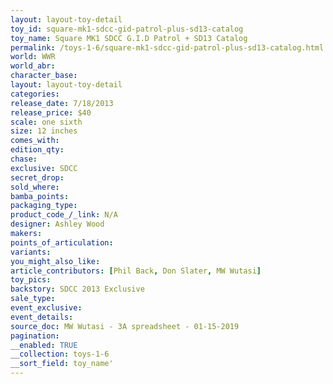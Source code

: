 ```yaml
---
layout: layout-toy-detail 
toy_id: square-mk1-sdcc-gid-patrol-plus-sd13-catalog
toy_name: Square MK1 SDCC G.I.D Patrol + SD13 Catalog
permalink: /toys-1-6/square-mk1-sdcc-gid-patrol-plus-sd13-catalog.html
world: WWR
world_abr: 
character_base: 
layout: layout-toy-detail
categories: 
release_date: 7/18/2013
release_price: $40 
scale: one sixth
size: 12 inches
comes_with: 
edition_qty: 
chase: 
exclusive: SDCC
secret_drop: 
sold_where: 
bamba_points: 
packaging_type: 
product_code_/_link: N/A
designer: Ashley Wood
makers: 
points_of_articulation: 
variants: 
you_might_also_like: 
article_contributors: [Phil Back, Don Slater, MW Wutasi]
toy_pics: 
backstory: SDCC 2013 Exclusive
sale_type: 
event_exclusive: 
event_details: 
source_doc: MW Wutasi - 3A spreadsheet - 01-15-2019
pagination: 
__enabled: TRUE
__collection: toys-1-6
__sort_field: toy_name'
---
```

